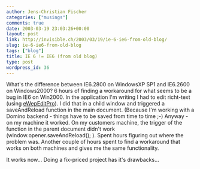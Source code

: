 ```yaml
---
author: Jens-Christian Fischer
categories: ["musings"]
comments: true
date: 2003-03-19 23:03:26+00:00
layout: post
link: http://invisible.ch/2003/03/19/ie-6-ie6-from-old-blog/
slug: ie-6-ie6-from-old-blog
tags: ["blog"]
title: IE 6 != IE6 (from old blog)
type: post
wordpress_id: 36
---
```


What's the difference between IE6.2800 on WindowsXP SP1 and IE6.2600 on Windows2000? 6 hours of finding a workaround for what seems to be a bug in IE6 on Win2000. In the application I'm writing I had to edit richt-text (using [eWepEditPro](http://www.ektron.com/)). I did that in a child window and triggered a saveAndReload function in the main document. (Because I'm working with a Domino backend - things have to be saved from time to time ;-) Anyway - on my machine it worked. On my customers machine, the trigger of the function in the parent document didn't work (window.opener.saveAndReload(); ). Spent hours figuring out where the problem was. Another couple of hours spent to find a workaround that works on both machines and gives me the same functionality. 

It works now... Doing a fix-priced project has it's drawbacks...

